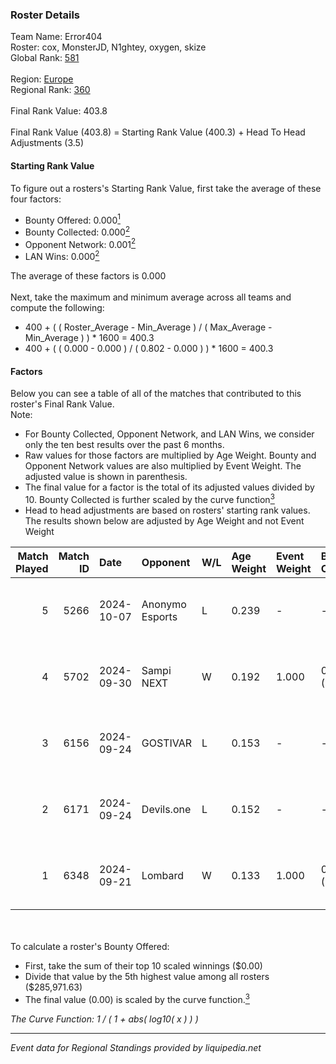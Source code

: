 ### Roster Details<br />
Team Name: Error404<br />
Roster: cox, MonsterJD, N1ghtey, oxygen, skize<br />
Global Rank: [581](../../standings_global_2025_02_28.md)<br />
<br />
Region: [Europe]( ../../standings_europe_2025_02_28.md)<br />
Regional Rank: [360]( ../../standings_europe_2025_02_28.md)<br />
<br />
Final Rank Value:  403.8<br />
<br />
Final Rank Value (403.8) = Starting Rank Value (400.3) + Head To Head Adjustments (3.5)<br />

#### Starting Rank Value<br />
To figure out a rosters's Starting Rank Value, first take the average of these four factors:<br />
- Bounty Offered: 0.000[<sup>1</sup>](#table2)
- Bounty Collected: 0.000[<sup>2</sup>](#table1)
- Opponent Network: 0.001[<sup>2</sup>](#table1)
- LAN Wins: 0.000[<sup>2</sup>](#table1)

The average of these factors is 0.000<br />
<br />
Next, take the maximum and minimum average across all teams and compute the following:<br />
- 400 + ( ( Roster_Average - Min_Average ) / ( Max_Average - Min_Average ) ) * 1600 = 400.3
- 400 + ( ( 0.000 - 0.000 ) / ( 0.802 - 0.000 ) ) * 1600 = 400.3


#### Factors<br />
Below you can see a table of all of the matches that contributed to this roster's Final Rank Value.<br />
Note:<br />

- For Bounty Collected, Opponent Network, and LAN Wins, we consider only the ten best results over the past 6 months.
- Raw values for those factors are multiplied by Age Weight. Bounty and Opponent Network values are also multiplied by Event Weight. The adjusted value is shown in parenthesis.
- The final value for a factor is the total of its adjusted values divided by 10. Bounty Collected is further scaled by the curve function[<sup>3</sup>](#curveFunction)
- Head to head adjustments are based on rosters' starting rank values. The results shown below are adjusted by Age Weight and not Event Weight
<span id="table1"></span><br />


| Match Played | Match ID | Date       | Opponent        | W/L | Age Weight | Event Weight | Bounty Collected | Opponent Network | LAN Wins  | H2H Adj. | Roster                                 |
| -: | -: | :- | :- | :- | :- | :- | :- | :- | :- | -: | :- |
|            5 |     5266 | 2024-10-07 | Anonymo Esports | L   | 0.239      | -            | -                | -                | -         |    -0.22 | cox, MonsterJD, N1ghtey, oxygen, skize |
|            4 |     5702 | 2024-09-30 | Sampi NEXT      | W   | 0.192      | 1.000        | 0.000 (0.000)    | 0.027 (0.005)    | 0 (0.000) |     4.04 | cox, MonsterJD, N1ghtey, oxygen, skize |
|            3 |     6156 | 2024-09-24 | GOSTIVAR        | L   | 0.153      | -            | -                | -                | -         |    -1.63 | cox, MonsterJD, N1ghtey, oxygen, skize |
|            2 |     6171 | 2024-09-24 | Devils.one      | L   | 0.152      | -            | -                | -                | -         |    -0.74 | cox, MonsterJD, N1ghtey, oxygen, skize |
|            1 |     6348 | 2024-09-21 | Lombard         | W   | 0.133      | 1.000        | 0.000 (0.000)    | 0.000 (0.000)    | 0 (0.000) |     2.09 | cox, MonsterJD, N1ghtey, oxygen, skize |

<br />
<span id="table2"></span><br />
To calculate a roster's Bounty Offered:<br />

- First, take the sum of their top 10 scaled winnings ($0.00)
- Divide that value by the 5th highest value among all rosters ($285,971.63)
- The final value (0.00) is scaled by the curve function.[<sup>3</sup>](#curveFunction)

<span id="curveFunction"></span>_The Curve Function: 1 / ( 1 + abs( log10( x ) ) )_<br />

---
_Event data for Regional Standings provided by liquipedia.net_<br />
